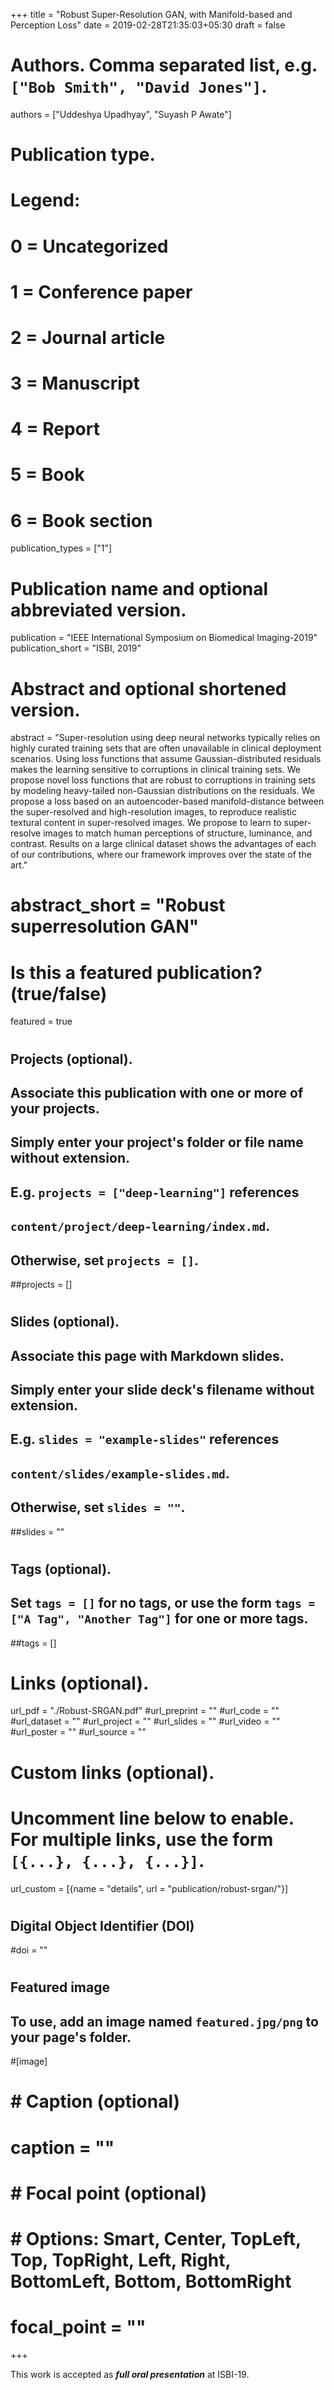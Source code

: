 +++
title = "Robust Super-Resolution GAN, with Manifold-based and Perception Loss"
date = 2019-02-28T21:35:03+05:30
draft = false

# Authors. Comma separated list, e.g. `["Bob Smith", "David Jones"]`.
authors = ["Uddeshya Upadhyay", "Suyash P Awate"]
#
# Publication type.
# Legend:
# 0 = Uncategorized
# 1 = Conference paper
# 2 = Journal article
# 3 = Manuscript
# 4 = Report
# 5 = Book
# 6 = Book section
publication_types = ["1"]
#
# Publication name and optional abbreviated version.
publication = "IEEE International Symposium on Biomedical Imaging-2019"
publication_short = "ISBI, 2019"
#
# Abstract and optional shortened version.
abstract = "Super-resolution using deep neural networks typically relies on highly curated training sets that are often unavailable in clinical deployment scenarios. Using loss functions that assume Gaussian-distributed residuals makes the learning sensitive to corruptions in clinical training sets. We propose novel loss functions that are robust to corruptions in training sets by modeling heavy-tailed non-Gaussian distributions on the residuals. We propose a loss based on an autoencoder-based manifold-distance between the super-resolved and high-resolution images, to reproduce realistic textural content in super-resolved images. We propose to learn to super-resolve images to match human perceptions of structure, luminance, and contrast. Results on a large clinical dataset shows the advantages of each of our contributions, where our framework improves over the state of the art."

# abstract_short = "Robust superresolution GAN"
#
# Is this a featured publication? (true/false)
 featured = true
#
## Projects (optional).
##   Associate this publication with one or more of your projects.
##   Simply enter your project's folder or file name without extension.
##   E.g. `projects = ["deep-learning"]` references 
##   `content/project/deep-learning/index.md`.
##   Otherwise, set `projects = []`.
##projects = []
#
## Slides (optional).
##   Associate this page with Markdown slides.
##   Simply enter your slide deck's filename without extension.
##   E.g. `slides = "example-slides"` references 
##   `content/slides/example-slides.md`.
##   Otherwise, set `slides = ""`.
##slides = ""
#
## Tags (optional).
##   Set `tags = []` for no tags, or use the form `tags = ["A Tag", "Another Tag"]` for one or more tags.
##tags = []
#
# Links (optional).
url_pdf = "./Robust-SRGAN.pdf"
#url_preprint = ""
#url_code = ""
#url_dataset = ""
#url_project = ""
#url_slides = ""
#url_video = ""
#url_poster = ""
#url_source = ""
#
# Custom links (optional).
#   Uncomment line below to enable. For multiple links, use the form `[{...}, {...}, {...}]`.
url_custom = [{name = "details", url = "publication/robust-srgan/"}]
#
## Digital Object Identifier (DOI)
#doi = ""
#
## Featured image
## To use, add an image named `featured.jpg/png` to your page's folder. 
#[image]
#  # Caption (optional)
#  caption = ""
#
#  # Focal point (optional)
#  # Options: Smart, Center, TopLeft, Top, TopRight, Left, Right, BottomLeft, Bottom, BottomRight
#  focal_point = ""
+++

This work is accepted as ***full oral presentation*** at ISBI-19.